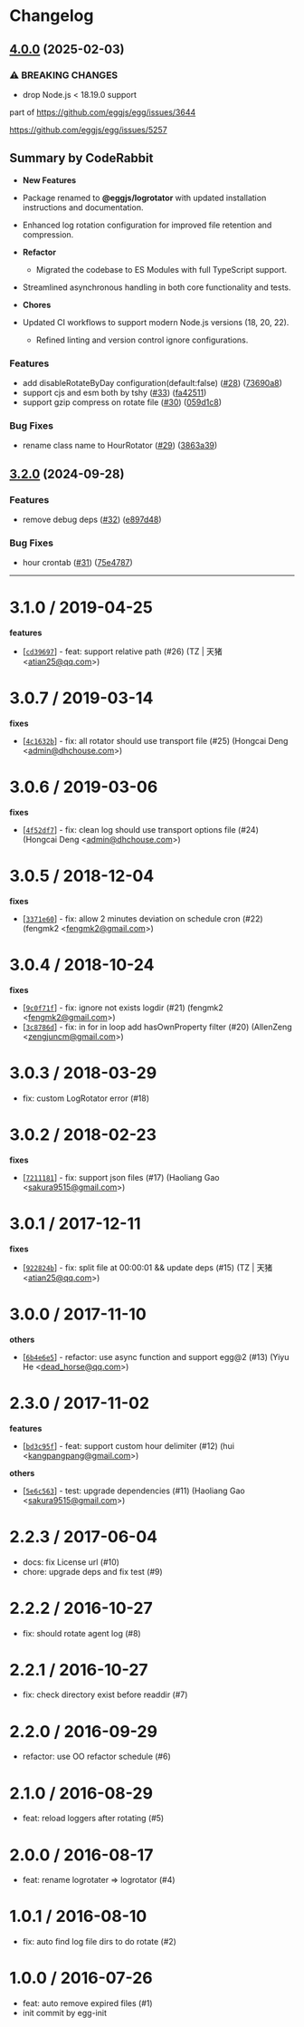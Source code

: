 # Changelog

## [4.0.0](https://github.com/eggjs/logrotator/compare/v3.2.0...v4.0.0) (2025-02-03)


### ⚠ BREAKING CHANGES

* drop Node.js < 18.19.0 support

part of https://github.com/eggjs/egg/issues/3644

https://github.com/eggjs/egg/issues/5257

<!-- This is an auto-generated comment: release notes by coderabbit.ai
-->

## Summary by CodeRabbit

- **New Features**
- Package renamed to **@eggjs/logrotator** with updated installation
instructions and documentation.
- Enhanced log rotation configuration for improved file retention and
compression.

- **Refactor**
  - Migrated the codebase to ES Modules with full TypeScript support.
- Streamlined asynchronous handling in both core functionality and
tests.

- **Chores**
- Updated CI workflows to support modern Node.js versions (18, 20, 22).
  - Refined linting and version control ignore configurations.

<!-- end of auto-generated comment: release notes by coderabbit.ai -->

### Features

* add disableRotateByDay configuration(default:false) ([#28](https://github.com/eggjs/logrotator/issues/28)) ([73690a8](https://github.com/eggjs/logrotator/commit/73690a8d65c8737c24b8c0c7d373f04b120450dd))
* support cjs and esm both by tshy ([#33](https://github.com/eggjs/logrotator/issues/33)) ([fa42511](https://github.com/eggjs/logrotator/commit/fa42511f48f75e94ce3248bce0ed7d84def0a24f))
* support gzip compress on rotate file ([#30](https://github.com/eggjs/logrotator/issues/30)) ([059d1c8](https://github.com/eggjs/logrotator/commit/059d1c8c29bcc11f1a387e7a874f477bee6d930f))


### Bug Fixes

* rename class name to HourRotator ([#29](https://github.com/eggjs/logrotator/issues/29)) ([3863a39](https://github.com/eggjs/logrotator/commit/3863a39eb5549ce1c122fb9eb4558e8acbb1dae7))

## [3.2.0](https://github.com/eggjs/egg-logrotator/compare/v3.1.0...v3.2.0) (2024-09-28)


### Features

* remove debug deps ([#32](https://github.com/eggjs/egg-logrotator/issues/32)) ([e897d48](https://github.com/eggjs/egg-logrotator/commit/e897d483736d4d94c4a774c4454245a742c7050a))


### Bug Fixes

* hour crontab ([#31](https://github.com/eggjs/egg-logrotator/issues/31)) ([75e4787](https://github.com/eggjs/egg-logrotator/commit/75e478714f42e6d00f0500817bd2c6f1597174f2))


---


3.1.0 / 2019-04-25
==================

**features**
  * [[`cd39697`](http://github.com/eggjs/egg-logrotator/commit/cd3969726998482df451da01eee759c883bf1552)] - feat: support relative path (#26) (TZ | 天猪 <<atian25@qq.com>>)

3.0.7 / 2019-03-14
==================

**fixes**
  * [[`4c1632b`](http://github.com/eggjs/egg-logrotator/commit/4c1632be11fd527de80acc8bdda22568c5960bd1)] - fix: all rotator should use transport file (#25) (Hongcai Deng <<admin@dhchouse.com>>)

3.0.6 / 2019-03-06
==================

**fixes**
  * [[`4f52df7`](http://github.com/eggjs/egg-logrotator/commit/4f52df7ff5efc963d5459321ba738ea17defba6d)] - fix: clean log should use transport options file (#24) (Hongcai Deng <<admin@dhchouse.com>>)

3.0.5 / 2018-12-04
==================

**fixes**
  * [[`3371e60`](http://github.com/eggjs/egg-logrotator/commit/3371e609c29385ef73093abb9cbdcccc88e8f9b0)] - fix: allow 2 minutes deviation on schedule cron (#22) (fengmk2 <<fengmk2@gmail.com>>)

3.0.4 / 2018-10-24
==================

**fixes**
  * [[`9c0f71f`](http://github.com/eggjs/egg-logrotator/commit/9c0f71f64ee3d78a79983f96211a58ab8b4e3def)] - fix: ignore not exists logdir (#21) (fengmk2 <<fengmk2@gmail.com>>)
  * [[`3c8786d`](http://github.com/eggjs/egg-logrotator/commit/3c8786da71c83526d6349ad4e90fb2aa992cda4b)] - fix: in for in loop add hasOwnProperty filter (#20) (AllenZeng <<zengjuncm@gmail.com>>)

3.0.3 / 2018-03-29
==================

  * fix: custom LogRotator error (#18)

3.0.2 / 2018-02-23
==================

**fixes**
  * [[`7211181`](http://github.com/eggjs/egg-logrotator/commit/72111818bf632abfe16d6ff8545f9a114a15954f)] - fix: support json files (#17) (Haoliang Gao <<sakura9515@gmail.com>>)

3.0.1 / 2017-12-11
==================

**fixes**
  * [[`922824b`](http://github.com/eggjs/egg-logrotator/commit/922824bd4f761e2c37b36ca42b50391ac2be1b29)] - fix: split file at 00:00:01 && update deps (#15) (TZ | 天猪 <<atian25@qq.com>>)

3.0.0 / 2017-11-10
==================

**others**
  * [[`6b4e6e5`](http://github.com/eggjs/egg-logrotater/commit/6b4e6e58ee5aab5310059bde59f3c89fdba2d3ae)] - refactor: use async function and support egg@2 (#13) (Yiyu He <<dead_horse@qq.com>>)

2.3.0 / 2017-11-02
==================

**features**
  * [[`bd3c95f`](http://github.com/eggjs/egg-logrotator/commit/bd3c95f651783ae8ccb167d1ad1e8c9e8590440c)] - feat: support custom hour delimiter (#12) (hui <<kangpangpang@gmail.com>>)

**others**
  * [[`5e6c563`](http://github.com/eggjs/egg-logrotator/commit/5e6c563b0cf34fafe6eab3a1f9f4a084c8bd5a28)] - test: upgrade dependencies (#11) (Haoliang Gao <<sakura9515@gmail.com>>)

2.2.3 / 2017-06-04
==================

  * docs: fix License url (#10)
  * chore: upgrade deps and fix test (#9)

2.2.2 / 2016-10-27
==================

  * fix: should rotate agent log (#8)

2.2.1 / 2016-10-27
==================

  * fix: check directory exist before readdir (#7)

2.2.0 / 2016-09-29
==================

  * refactor: use OO refactor schedule (#6)

2.1.0 / 2016-08-29
==================

  * feat: reload loggers after rotating (#5)

2.0.0 / 2016-08-17
==================

  * feat: rename logrotater => logrotator (#4)

1.0.1 / 2016-08-10
==================

  * fix: auto find log file dirs to do rotate (#2)

1.0.0 / 2016-07-26
==================

  * feat: auto remove expired files (#1)
  * init commit by egg-init
